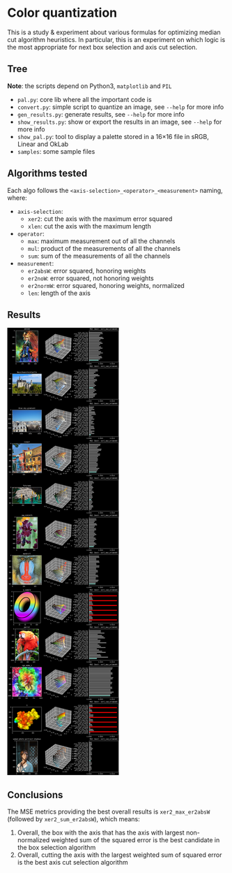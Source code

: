 # Color quantization

This is a study & experiment about various formulas for optimizing median cut
algorithm heuristics. In particular, this is an experiment on which logic is
the most appropriate for next box selection and axis cut selection.


## Tree

**Note**: the scripts depend on Python3, `matplotlib` and `PIL`

- `pal.py`: core lib where all the important code is
- `convert.py`: simple script to quantize an image, see `--help` for more info
- `gen_results.py`: generate results, see `--help` for more info
- `show_results.py`: show or export the results in an image, see `--help` for
  more info
- `show_pal.py`: tool to display a palette stored in a 16×16 file in sRGB,
  Linear and OkLab
- `samples`: some sample files


## Algorithms tested

Each algo follows the `<axis-selection>_<operator>_<measurement>` naming, where:

- `axis-selection`:
    + `xer2`: cut the axis with the maximum error squared
    + `xlen`: cut the axis with the maximum length
- `operator`:
    + `max`: maximum measurement out of all the channels
    + `mul`: product of the measurements of all the channels
    + `sum`: sum of the measurements of all the channels
- `measurement`:
    + `er2absW`: error squared, honoring weights
    + `er2noW`: error squared, not honoring weights
    + `er2normW`: error squared, honoring weights, normalized
    + `len`: length of the axis


## Results

![Results](img/results.png)


## Conclusions

The MSE metrics providing the best overall results is `xer2_max_er2absW`
(followed by `xer2_sum_er2absW`), which means:

1. Overall, the box with the axis that has the axis with largest non-normalized
   weighted sum of the squared error is the best candidate in the box selection
   algorithm
2. Overall, cutting the axis with the largest weighted sum of squared error is
   the best axis cut selection algorithm
